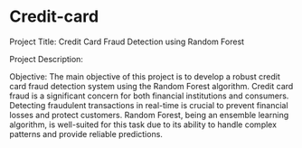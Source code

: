 # Credit-card


Project Title: Credit Card Fraud Detection using Random Forest

Project Description:

Objective:
The main objective of this project is to develop a robust credit card fraud detection system using the Random Forest algorithm. Credit card fraud is a significant concern for both financial institutions and consumers. Detecting fraudulent transactions in real-time is crucial to prevent financial losses and protect customers. Random Forest, being an ensemble learning algorithm, is well-suited for this task due to its ability to handle complex patterns and provide reliable predictions.
